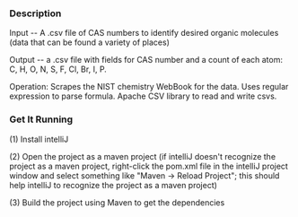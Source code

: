 ### Description
Input -- A .csv file of CAS numbers to identify desired organic molecules (data that can be found a variety of places)

Output -- a .csv file with fields for CAS number and a count of each atom: C, H, O, N, S, F, Cl, Br, I, P.

Operation: Scrapes the NIST chemistry WebBook for the data. Uses regular expression to parse formula. Apache CSV library to read and write csvs.

### Get It Running

(1) Install intelliJ

(2) Open the project as a maven project (if intelliJ doesn't recognize the project as a maven project, right-click the pom.xml file in the intelliJ project window and select something like "Maven -> Reload Project"; this should help intelliJ to recognize the project as a maven project)

(3) Build the project using Maven to get the dependencies